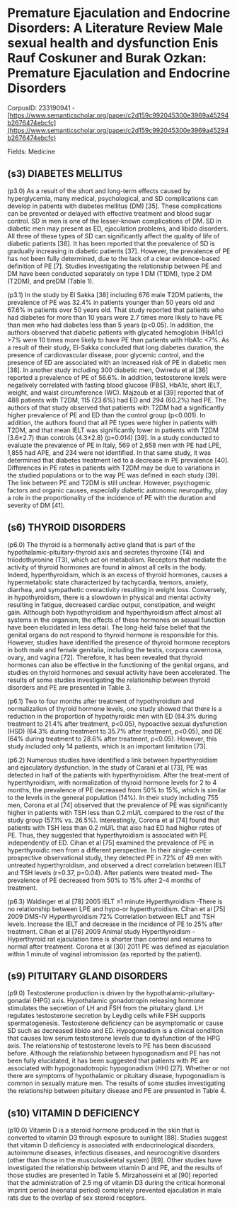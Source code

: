 # Premature Ejaculation and Endocrine Disorders: A Literature Review Male sexual health and dysfunction Enis Rauf Coskuner and Burak Ozkan: Premature Ejaculation and Endocrine Disorders

CorpusID: 233190941 - [https://www.semanticscholar.org/paper/c2d159c992045300e3969a45294b2676474ebcfc](https://www.semanticscholar.org/paper/c2d159c992045300e3969a45294b2676474ebcfc)

Fields: Medicine

## (s3) DIABETES MELLITUS
(p3.0) As a result of the short and long-term effects caused by hyperglycemia, many medical, psychological, and SD complications can develop in patients with diabetes mellitus (DM) [35]. These complications can be prevented or delayed with effective treatment and blood sugar control. SD in men is one of the lesser-known complications of DM. SD in diabetic men may present as ED, ejaculation problems, and libido disorders. All three of these types of SD can significantly affect the quality of life of diabetic patients [36]. It has been reported that the prevalence of SD is gradually increasing in diabetic patients [37]. However, the prevalence of PE has not been fully determined, due to the lack of a clear evidence-based definition of PE [7]. Studies investigating the relationship between PE and DM have been conducted separately on type 1 DM (T1DM), type 2 DM (T2DM), and preDM (Table 1).

(p3.1) In the study by El Sakka [38] including 676 male T2DM patients, the prevalence of PE was 32.4% in patients younger than 50 years old and 67.6% in patients over 50 years old. That study reported that patients who had diabetes for more than 10 years were 2.7 times more likely to have PE than men who had diabetes less than 5 years (p<0.05). In addition, the authors observed that diabetic patients with glycated hemoglobin (HbA1c) >7% were 10 times more likely to have PE than patients with HbA1c <7%. As a result of their study, El-Sakka concluded that long diabetes duration, the presence of cardiovascular disease, poor glycemic control, and the presence of ED are associated with an increased risk of PE in diabetic men [38]. In another study including 300 diabetic men, Owiredu et al [36] reported a prevalence of PE of 56.6%. In addition, testosterone levels were negatively correlated with fasting blood glucose (FBS), HbA1c, short IELT, weight, and waist circumference (WC). Majzoub et al [39] reported that of 488 patients with T2DM, 115 (23.6%) had ED and 294 (60.2%) had PE. The authors of that study observed that patients with T2DM had a significantly higher prevalence of PE and ED than the control group (p<0.001). In addition, the authors found that all PE types were higher in patients with T2DM, and that mean IELT was significantly lower in patients with T2DM (3.6±2.7) than controls (4.3±2.8) (p=0.014) [39]. In a study conducted to evaluate the prevalence of PE in Italy, 569 of 2,658 men with PE had LPE, 1,855 had APE, and 234 were not identified. In that same study, it was determined that diabetes treatment led to a decrease in PE prevalence [40]. Differences in PE rates in patients with T2DM may be due to variations in the studied populations or to the way PE was defined in each study [39]. The link between PE and T2DM is still unclear. However, psychogenic factors and organic causes, especially diabetic autonomic neuropathy, play a role in the proportionality of the incidence of PE with the duration and severity of DM [41].
## (s6) THYROID DISORDERS
(p6.0) The thyroid is a hormonally active gland that is part of the hypothalamic-pituitary-thyroid axis and secretes thyroxine (T4) and triiodothyronine (T3), which act on metabolism. Receptors that mediate the activity of thyroid hormones are found in almost all cells in the body. Indeed, hyperthyroidism, which is an excess of thyroid hormones, causes a hypermetabolic state characterized by tachycardia, tremors, anxiety, diarrhea, and sympathetic overactivity resulting in weight loss. Conversely, in hypothyroidism, there is a slowdown in physical and mental activity resulting in fatigue, decreased cardiac output, constipation, and weight gain. Although both hypothyroidism and hyperthyroidism affect almost all systems in the organism, the effects of these hormones on sexual function have been elucidated in less detail. The long-held false belief that the genital organs do not respond to thyroid hormone is responsible for this. However, studies have identified the presence of thyroid hormone receptors in both male and female genitalia, including the testis, corpora cavernosa, ovary, and vagina [72]. Therefore, it has been revealed that thyroid hormones can also be effective in the functioning of the genital organs, and studies on thyroid hormones and sexual activity have been accelerated. The results of some studies investigating the relationship between thyroid disorders and PE are presented in Table 3.

(p6.1) Two to four months after treatment of hypothyroidism and normalization of thyroid hormone levels, one study showed that there is a reduction in the proportion of hypothyroidic men with ED (64.3% during treatment to 21.4% after treatment, p<0.05), hypoactive sexual dysfunction (HSD) (64.3% during treatment to 35.7% after treatment, p<0.05), and DE (64% during treatment to 28.6% after treatment, p<0.05). However, this study included only 14 patients, which is an important limitation [73].

(p6.2) Numerous studies have identified a link between hyperthyroidism and ejaculatory dysfunction. In the study of Carani et al [73], PE was detected in half of the patients with hyperthyroidism. After the treat-ment of hyperthyroidism, with normalization of thyroid hormone levels for 2 to 4 months, the prevalence of PE decreased from 50% to 15%, which is similar to the levels in the general population (14%). In their study including 755 men, Corona et al [74] observed that the prevalence of PE was significantly higher in patients with TSH less than 0.2 mU/L compared to the rest of the study group (57.1% vs. 26.5%). Interestingly, Corona et al [74] found that patients with TSH less than 0.2 mU/L that also had ED had higher rates of PE. Thus, they suggested that hyperthyroidism is associated with PE independently of ED. Cihan et al [75] examined the prevalence of PE in hyperthyroidic men from a different perspective. In their single-center prospective observational study, they detected PE in 72% of 49 men with untreated hyperthyroidism, and observed a direct correlation between IELT and TSH levels (r=0.37, p=0.04). After patients were treated med- The prevalence of PE decreased from 50% to 15% after 2-4 months of treatment.

(p6.3) Waldinger et al [78] 2005 IELT ≤1 minute Hyperthyroidism -There is no relationship between LPE and hypo-or hyperthyroidism. Cihan et al [75] 2009 DMS-IV Hyperthyroidism 72% Correlation between IELT and TSH levels. Increase the IELT and decrease in the incidence of PE to 25% after treatment. Cihan et al [76] 2009 Animal study Hyperthyroidism -Hyperthyroid rat ejaculation time is shorter than control and returns to normal after treatment. Corona et al [30] 2011 PE was defined as ejaculation within 1 minute of vaginal intromission (as reported by the patient).
## (s9) PITUITARY GLAND DISORDERS
(p9.0) Testosterone production is driven by the hypothalamic-pituitary-gonadal (HPG) axis. Hypothalamic gonadotropin releasing hormone stimulates the secretion of LH and FSH from the pituitary gland. LH regulates testosterone secretion by Leydig cells while FSH supports spermatogenesis. Testosterone deficiency can be asymptomatic or cause SD such as decreased libido and ED. Hypogonadism is a clinical condition that causes low serum testosterone levels due to dysfunction of the HPG axis. The relationship of testosterone levels to PE has been discussed before. Although the relationship between hypogonadism and PE has not been fully elucidated, it has been suggested that patients with PE are associated with hypogonadotropic hypogonadism (HH) [27]. Whether or not there are symptoms of hypothalamic or pituitary disease, hypogonadism is common in sexually mature men. The results of some studies investigating the relationship between pituitary disease and PE are presented in Table 4.
## (s10) VITAMIN D DEFICIENCY
(p10.0) Vitamin D is a steroid hormone produced in the skin that is converted to vitamin D3 through exposure to sunlight [88]. Studies suggest that vitamin D deficiency is associated with endocrinological disorders, autoimmune diseases, infectious diseases, and neurocognitive disorders (other than those in the musculoskeletal system) [89]. Other studies have investigated the relationship between vitamin D and PE, and the results of those studies are presented in Table 5. Mirzahosseini et al [90] reported that the administration of 2.5 mg of vitamin D3 during the critical hormonal imprint period (neonatal period) completely prevented ejaculation in male rats due to the overlap of sex steroid receptors.
